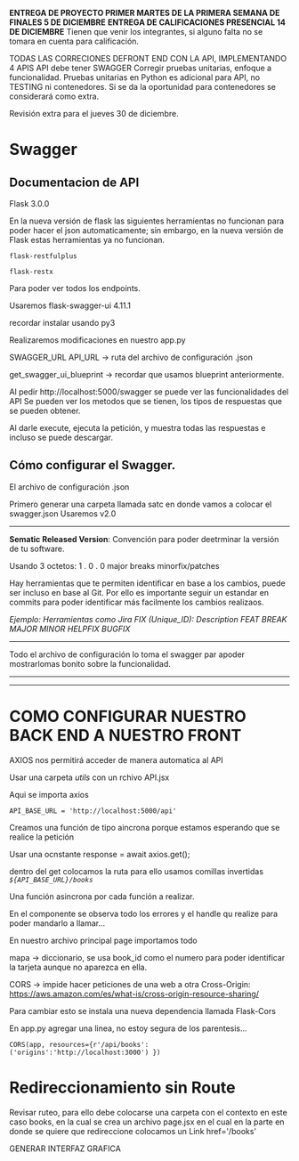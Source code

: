 
**ENTREGA DE PROYECTO PRIMER MARTES DE LA PRIMERA SEMANA DE FINALES 5 DE DICIEMBRE**
**ENTREGA DE CALIFICACIONES PRESENCIAL 14 DE DICIEMBRE**
Tienen que venir los integrantes, si alguno falta no se tomara en cuenta para calificación. 

TODAS LAS CORRECIONES DEFRONT END CON LA API, IMPLEMENTANDO 4 APIS
API debe tener SWAGGER
Corregir pruebas unitarias, enfoque a funcionalidad. Pruebas unitarias en Python es adicional para API, no TESTING ni contenedores. Si se da la oportunidad para contenedores se considerará como extra.

Revisión extra para el jueves 30 de diciembre. 


# Swagger
## Documentacion de API

Flask 3.0.0

En la nueva versión de flask las siguientes herramientas no funcionan para poder hacer el json automaticamente; sin embargo, en la nueva versión de Flask estas herramientas ya no funcionan. 
```
flask-restfulplus
```
```
flask-restx
```

Para poder ver todos los endpoints.


Usaremos flask-swagger-ui   4.11.1

recordar instalar usando py3

Realizaremos modificaciones en nuestro app.py

SWAGGER_URL
API_URL -> ruta del archivo de configuración .json

get_swagger_ui_blueprint -> recordar que usamos blueprint anteriormente.



Al pedir http://localhost:5000/swagger se puede ver las funcionalidades del API
Se pueden ver los metodos que se tienen, los tipos de respuestas que se pueden obtener. 


Al darle execute, ejecuta la petición, y muestra todas las respuestas e incluso se puede descargar. 

## Cómo configurar el Swagger.
El archivo de configuración .json 

Primero generar una carpeta llamada satc en donde vamos a colocar el swagger.json
Usaremos v2.0

---
**Sematic Released Version**: Convención para poder deetrminar la versión de tu software. 

Usando 3 octetos:
          1    .    0    .    0 
    major breaks         minorfix/patches

Hay herramientas que te permiten identificar en base a los cambios, puede ser incluso en base al Git. Por ello es importante seguir un estandar en commits para poder identificar más facilmente los cambios realizaos. 

*Ejemplo: Herramientas como Jira*
*FIX (Unique_ID): Description*
*FEAT*
*BREAK*
*MAJOR*
*MINOR*
*HELPFIX*
*BUGFIX*

---

Todo el archivo de configuración lo toma el swagger par apoder mostrarlomas bonito sobre la funcionalidad.

---
---

# COMO CONFIGURAR NUESTRO BACK END A NUESTRO FRONT

AXIOS nos permitirá acceder de manera automatica al API

Usar una carpeta *utils*  con un rchivo API.jsx

Aqui se importa axios

```
API_BASE_URL = 'http://localhost:5000/api'
```


Creamos una función de tipo aincrona porque estamos esperando que se realice la petición

Usar una ocnstante response = await axios.get();

dentro del get colocamos la ruta para ello usamos comillas invertidas *`${API_BASE_URL}/books`*



Una función asincrona por cada función a realizar. 



En el componente se observa todo los errores y el handle qu realize para poder mandarlo a llamar...



En nuestro archivo principal page importamos todo



mapa -> diccionario, se usa book_id como el numero para poder identificar la tarjeta aunque no aparezca en ella. 




CORS -> impide hacer peticiones de una web a otra
Cross-Origin: https://aws.amazon.com/es/what-is/cross-origin-resource-sharing/

Para cambiar esto se instala una nueva dependencia llamada Flask-Cors

En app.py agregar una linea, no estoy segura de los parentesis...
```
CORS(app, resources={r'/api/books': ('origins':'http://localhost:3000') }) 
```


# Redireccionamiento sin Route
Revisar ruteo, para ello debe colocarse una carpeta con el contexto en este caso books, en la cual se crea un archivo page.jsx en el cual en la parte en donde se quiere que redireccione colocamos un Link href='/books'





GENERAR INTERFAZ GRAFICA 



